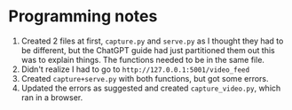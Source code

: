 # Programming notes

1. Created 2 files at first, `capture.py` and `serve.py` as I thought they had to be different, but the ChatGPT guide had just partitioned them out this was to explain things. The functions needed to be in the same file.
2. Didn't realize I had to go to `http://127.0.0.1:5001/video_feed`
3. Created `capture+serve.py` with both functions, but got some errors.
4. Updated the errors as suggested and created `capture_video.py`, which ran in a browser.